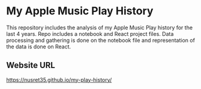 # My Apple Music Play History
This repository includes the analysis of my Apple Music Play history for the last 4 years. Repo includes a notebook and React project files. Data processing and gathering is done on the notebook file and representation of the data is done on React.

## Website URL
https://nusret35.github.io/my-play-history/